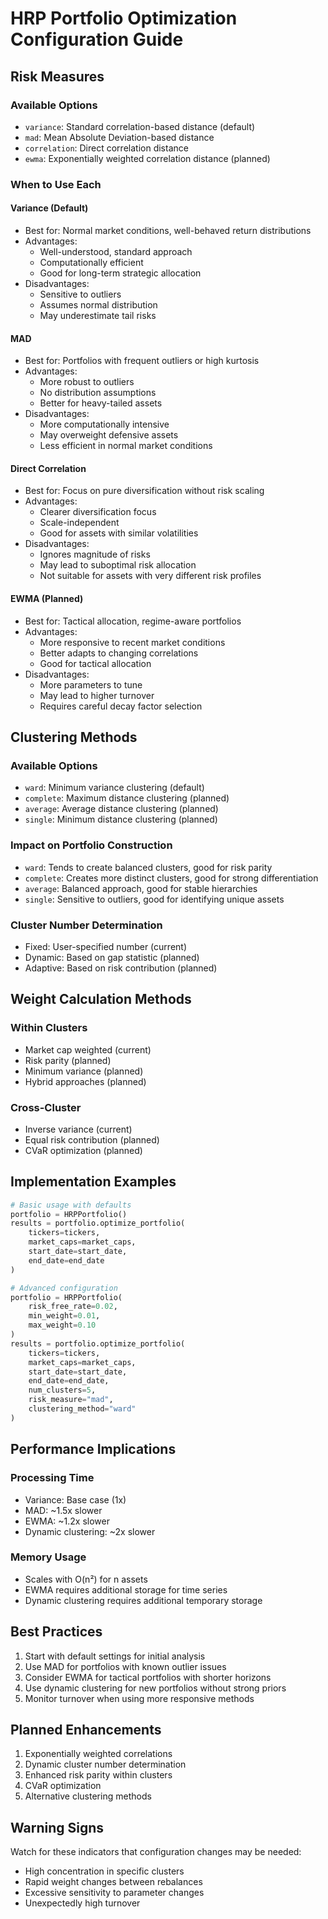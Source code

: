 # HRP Portfolio Optimization Configuration Guide

## Risk Measures

### Available Options
- `variance`: Standard correlation-based distance (default)
- `mad`: Mean Absolute Deviation-based distance
- `correlation`: Direct correlation distance
- `ewma`: Exponentially weighted correlation distance (planned)

### When to Use Each

#### Variance (Default)
- Best for: Normal market conditions, well-behaved return distributions
- Advantages: 
  - Well-understood, standard approach
  - Computationally efficient
  - Good for long-term strategic allocation
- Disadvantages:
  - Sensitive to outliers
  - Assumes normal distribution
  - May underestimate tail risks

#### MAD
- Best for: Portfolios with frequent outliers or high kurtosis
- Advantages:
  - More robust to outliers
  - No distribution assumptions
  - Better for heavy-tailed assets
- Disadvantages:
  - More computationally intensive
  - May overweight defensive assets
  - Less efficient in normal market conditions

#### Direct Correlation
- Best for: Focus on pure diversification without risk scaling
- Advantages:
  - Clearer diversification focus
  - Scale-independent
  - Good for assets with similar volatilities
- Disadvantages:
  - Ignores magnitude of risks
  - May lead to suboptimal risk allocation
  - Not suitable for assets with very different risk profiles

#### EWMA (Planned)
- Best for: Tactical allocation, regime-aware portfolios
- Advantages:
  - More responsive to recent market conditions
  - Better adapts to changing correlations
  - Good for tactical allocation
- Disadvantages:
  - More parameters to tune
  - May lead to higher turnover
  - Requires careful decay factor selection

## Clustering Methods

### Available Options
- `ward`: Minimum variance clustering (default)
- `complete`: Maximum distance clustering (planned)
- `average`: Average distance clustering (planned)
- `single`: Minimum distance clustering (planned)

### Impact on Portfolio Construction
- `ward`: Tends to create balanced clusters, good for risk parity
- `complete`: Creates more distinct clusters, good for strong differentiation
- `average`: Balanced approach, good for stable hierarchies
- `single`: Sensitive to outliers, good for identifying unique assets

### Cluster Number Determination
- Fixed: User-specified number (current)
- Dynamic: Based on gap statistic (planned)
- Adaptive: Based on risk contribution (planned)

## Weight Calculation Methods

### Within Clusters
- Market cap weighted (current)
- Risk parity (planned)
- Minimum variance (planned)
- Hybrid approaches (planned)

### Cross-Cluster
- Inverse variance (current)
- Equal risk contribution (planned)
- CVaR optimization (planned)

## Implementation Examples

```python
# Basic usage with defaults
portfolio = HRPPortfolio()
results = portfolio.optimize_portfolio(
    tickers=tickers,
    market_caps=market_caps,
    start_date=start_date,
    end_date=end_date
)

# Advanced configuration
portfolio = HRPPortfolio(
    risk_free_rate=0.02,
    min_weight=0.01,
    max_weight=0.10
)
results = portfolio.optimize_portfolio(
    tickers=tickers,
    market_caps=market_caps,
    start_date=start_date,
    end_date=end_date,
    num_clusters=5,
    risk_measure="mad",
    clustering_method="ward"
)
```

## Performance Implications

### Processing Time
- Variance: Base case (1x)
- MAD: ~1.5x slower
- EWMA: ~1.2x slower
- Dynamic clustering: ~2x slower

### Memory Usage
- Scales with O(n²) for n assets
- EWMA requires additional storage for time series
- Dynamic clustering requires additional temporary storage

## Best Practices

1. Start with default settings for initial analysis
2. Use MAD for portfolios with known outlier issues
3. Consider EWMA for tactical portfolios with shorter horizons
4. Use dynamic clustering for new portfolios without strong priors
5. Monitor turnover when using more responsive methods

## Planned Enhancements

1. Exponentially weighted correlations
2. Dynamic cluster number determination
3. Enhanced risk parity within clusters
4. CVaR optimization
5. Alternative clustering methods

## Warning Signs

Watch for these indicators that configuration changes may be needed:
- High concentration in specific clusters
- Rapid weight changes between rebalances
- Excessive sensitivity to parameter changes
- Unexpectedly high turnover
